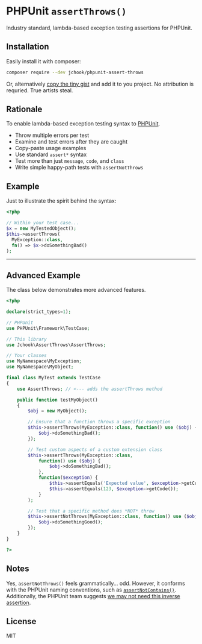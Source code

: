 PHPUnit `assertThrows()`
========================

Industry standard, lambda-based exception testing assertions for PHPUnit.


Installation
------------

Easily install it with composer:

```sh
composer require --dev jchook/phpunit-assert-throws
```

Or, alternatively [copy the tiny gist](https://raw.githubusercontent.com/jchook/phpunit-assert-throws/master/src/AssertThrows.php) and add it to you project. No attribution is requried. True artists steal.


Rationale
---------

To enable lambda-based exception testing syntax to
[PHPUnit](https://docs.phpunit.de/en/10.4/writing-tests-for-phpunit.html#expecting-exceptions).

- Throw multiple errors per test
- Examine and test errors after they are caught
- Copy-paste usage examples
- Use standard `assert*` syntax
- Test more than just `message`, `code`, and `class`
- Write simple happy-path tests with `assertNotThrows`


Example
-------

Just to illustrate the spirit behind the syntax:

```php
<?php

// Within your test case...
$x = new MyTestedObject();
$this->assertThrows(
  MyException::class,
  fn() => $x->doSomethingBad()
);
```

---


Advanced Example
----------------

The class below demonstrates more advanced features.

```php
<?php

declare(strict_types=1);

// PHPUnit
use PHPUnit\Framework\TestCase;

// This library
use Jchook\AssertThrows\AssertThrows;

// Your classes
use MyNamespace\MyException;
use MyNamespace\MyObject;

final class MyTest extends TestCase
{
	use AssertThrows; // <--- adds the assertThrows method

	public function testMyObject()
	{
		$obj = new MyObject();

		// Ensure that a function throws a specific exception
		$this->assertThrows(MyException::class, function() use ($obj) {
			$obj->doSomethingBad();
		});

		// Test custom aspects of a custom extension class
		$this->assertThrows(MyException::class,
			function() use ($obj) {
				$obj->doSomethingBad();
			},
			function($exception) {
				$this->assertEquals('Expected value', $exception->getCustomThing());
				$this->assertEquals(123, $exception->getCode());
			}
		);

		// Test that a specific method does *NOT* throw
		$this->assertNotThrows(MyException::class, function() use ($obj) {
			$obj->doSomethingGood();
		});
	}
}

?>
```

## Notes

Yes, `assertNotThrows()` feels grammatically… odd. However, it conforms with the PHPUnit naming conventions, such as [`assertNotContains()`](https://phpunit.de/manual/current/en/appendixes.assertions.html#appendixes.assertions.assertContains). Additionally, the PHPUnit team suggests [we may not need this inverse assertion](https://github.com/sebastianbergmann/phpunit-documentation/issues/171).


## License

MIT

